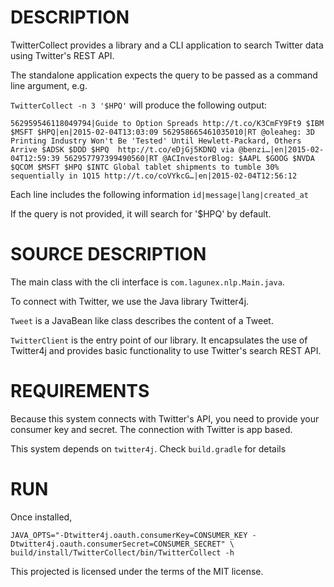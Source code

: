DESCRIPTION
===========

TwitterCollect provides a library and a CLI application to search Twitter data using Twitter's REST API.

The standalone application expects the query to be passed as a command line argument, e.g.

`TwitterCollect -n 3 '$HPQ'` will produce the following output:

`
562959546118049794|Guide to Option Spreads http://t.co/K3CmFY9Ft9 $IBM $MSFT $HPQ|en|2015-02-04T13:03:09
562958665461035010|RT @oleaheg: 3D Printing Industry Won't Be 'Tested' Until Hewlett-Packard, Others Arrive $ADSK $DDD $HPQ  http://t.co/eDjGj5KDNQ via @benzi…|en|2015-02-04T12:59:39
562957797399490560|RT @ACInvestorBlog: $AAPL $GOOG $NVDA $QCOM $MSFT $HPQ $INTC Global tablet shipments to tumble 30% sequentially in 1Q15 http://t.co/coVYkcG…|en|2015-02-04T12:56:12
`

Each line includes the following information `id|message|lang|created_at`

If the query is not provided, it will search for '$HPQ' by default.

SOURCE DESCRIPTION
==================

The main class with the cli interface is `com.lagunex.nlp.Main.java`.

To connect with Twitter, we use the Java library Twitter4j.

`Tweet` is a JavaBean like class describes the content of a Tweet.
 
`TwitterClient` is the entry point of our library. It encapsulates the use of Twitter4j and provides basic functionality
to use Twitter's search REST API.

REQUIREMENTS
============

Because this system connects with Twitter's API, you need to provide your consumer key and secret. The connection
with Twitter is app based.

This system depends on `twitter4j`. Check `build.gradle` for details

RUN
===

Once installed,

`
JAVA_OPTS="-Dtwitter4j.oauth.consumerKey=CONSUMER_KEY -Dtwitter4j.oauth.consumerSecret=CONSUMER_SECRET" \
build/install/TwitterCollect/bin/TwitterCollect -h
`

This projected is licensed under the terms of the MIT license.